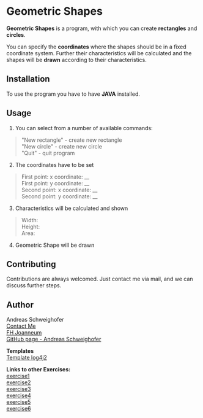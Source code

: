 # Geometric Shapes
**Geometric Shapes** is a program, with which you can create **rectangles** and **circles**.

You can specify the **coordinates** where the shapes should be in a fixed coordinate system. 
Further their characteristics will be calculated and the shapes will be **drawn** according to their characteristics.

## Installation
To use the program you have to have **JAVA** installed.

## Usage
1. You can select from a number of available commands:
> "New rectangle" - create new rectangle\
> "New circle" - create new circle\
> "Quit" - quit program

2. The coordinates have to be set
> First point:  x coordinate: __\
> First point:  y coordinate: __\
> Second point: x coordinate: __\
> Second point: y coordinate: __

3. Characteristics will be calculated and shown
> Width:\
> Height:\
> Area:

4. Geometric Shape will be drawn

## Contributing
Contributions are always welcomed. Just contact me via mail, and we can discuss further steps.    

## Author
Andreas Schweighofer\
[Contact Me](mailto:and.schweighofer@icloud.com)\
[FH Joanneum](https://www.fh-joanneum.at)\
[GitHub page - Andreas Schweighofer](https://github.com/AndreasSchweighofer)

**Templates**\
[Template log4j2](src/main/resources/log4j2.xml.template)

**Links to other Exercises:**\
[exercise1](exercise1.md)\
[exercise2](exercise2.md)\
[exercise3](exercise3.md)\
[exercise4](exercise4.md)\
[exercise5](exercise5.md)\
[exercise6](exercise6.md)
